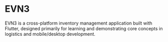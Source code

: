 # EVN3
EVN3 is a cross-platform inventory management application built with Flutter, designed primarily for learning and demonstrating core concepts in logistics and mobile/desktop development.
